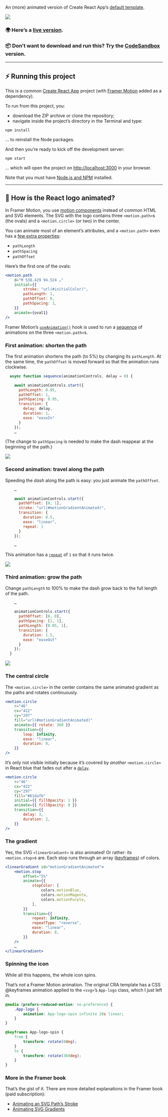 An (more) animated version of Create React App’s [default template](https://cra-default.netlify.app).

<img src="https://raw.githubusercontent.com/thijsm/public/master/CRA%20with%20Framer%20Motion.gif"/>

### 🌍 Here’s a [live version](https://csb-uwdyf.netlify.app/).

### 📦 Don’t want to download and run this? Try the [CodeSandbox](https://codesandbox.io/s/uwdyf?file=/src/Logo.jsx) version.

---

## ⚡️ Running this project

This is a common [Create React App](https://create-react-app.dev/) project (with [Framer Motion](https://www.framer.com/motion/) added as a dependency).

To run from this project, you:

-   download the ZIP archive or clone the repository;
-   navigate inside the project’s directory in the Terminal and type:

`npm install`

… to reinstall the Node packages.

And then you’re ready to kick off the development server:

`npm start`

… which will open the project on [http://localhost:3000](http://localhost:3000) in your browser.

Note that you must have [Node.js and NPM](https://nodejs.org/en/download/) installed.

---

## 🤔 How is the React logo animated?

In Framer Motion, you use [motion components](https://www.framer.com/api/motion/component/) instead of common HTML and SVG elements. The SVG with the logo contains three `<motion.path>`s (the ovals) and a `<motion.circle>` (or two) in the center.

You can animate most of an element’s attributes, and a `<motion.path>` even has a [few extra properties](https://www.framer.com/api/motion/component/#svg-path):

-   `pathLength`
-   `pathSpacing`
-   `pathOffset`

Here’s the first one of the ovals:

```jsx
<motion.path
    d="M 538.429 94.524 …"
    initial={{
        stroke: "url(#initialColor)",
        pathLength: 1,
        pathOffset: 0,
        pathSpacing: 1,
    }}
    animate={oval1}
/>
```

Framer Motion’s [`useAnimation()`](https://www.framer.com/api/motion/animation/#component-animation-controls) hook is used to run a [sequence](https://www.framer.com/api/motion/animation/#sequencing) of animations on the three `<motion.path>`s.

### First animation: shorten the path

The first animation shortens the path (to 5%) by changing its `pathLength`. At the same time, the `pathOffset` is moved forward so that the animation runs clockwise.

```jsx
  async function sequence(animationControls, delay = 0) {

    await animationControls.start({
      pathLength: 0.05,
      pathOffset: 1,
      pathSpacing: 0.95,
      transition: {
        delay: delay,
        duration: 1,
        ease: "easeIn"
      }
    });
    …
```

(The change to `pathSpacing` is needed to make the dash reappear at the beginning of the path.)

<img src="https://raw.githubusercontent.com/thijsm/public/master/CRA%201.gif"/>

### Second animation: travel along the path

Speeding the _dash_ along the path is easy: you just animate the `pathOffset`.

```jsx
    …

    await animationControls.start({
      pathOffset: [0, 1],
      stroke: "url(#motionGradientAnimated)",
      transition: {
        duration: 0.5,
        ease: "linear",
        repeat: 1
      }
    });

    …
```

This animation has a [`repeat`](https://www.framer.com/api/motion/types/#repeat.repeat) of `1` so that it runs twice.

<img src="https://raw.githubusercontent.com/thijsm/public/master/CRA%202.gif"/>

### Third animation: grow the path

Change `pathLength` to 100% to make the dash grow back to the full length of the path.

```jsx
    …

    animationControls.start({
      pathOffset: [0, 0],
      pathSpacing: [1, 1],
      pathLength: [0.05, 1],
      transition: {
        duration: 1.5,
        ease: "easeOut"
      }
    });
  }
```

<img src="https://raw.githubusercontent.com/thijsm/public/master/CRA%203.gif"/>

### The central circle

The `<motion.circle>` in the center contains the same animated gradient as the paths and rotates continuously.

```jsx
<motion.circle
    r="46"
    cx="422"
    cy="297"
    fill="url(#motionGradientAnimated)"
    animate={{ rotate: 360 }}
    transition={{
        loop: Infinity,
        ease: "linear",
        duration: 8,
    }}
/>
```

It’s only not visible initially because it’s covered by _another_ `<motion.circle>` in React blue that fades out after a [`delay`](https://www.framer.com/api/motion/types/#orchestration.delay).

```jsx
<motion.circle
    r="46"
    cx="422"
    cy="297"
    fill="#61dafb"
    initial={{ fillOpacity: 1 }}
    animate={{ fillOpacity: 0 }}
    transition={{
        delay: 3,
        duration: 2,
    }}
/>
```

### The gradient

Yes, the SVG `<linearGradient>` is also animated! Or rather: its `<motion.stop>`s are. Each stop runs through an array ([keyframes](https://www.framer.com/api/motion/examples/#keyframes)) of colors.

```jsx
<linearGradient id="motionGradientAnimated">
    <motion.stop
        offset="5%"
        animate={{
            stopColor: [
                colors.motionBlue,
                colors.motionMagenta,
                colors.motionPurple,
            ],
        }}
        transition={{
            repeat: Infinity,
            repeatType: "reverse",
            ease: "linear",
            duration: 8,
        }}
    />
    …
</linearGradient>
```

### Spinning the icon

While all this happens, the whole icon spins.

That’s _not_ a Framer Motion animation. The original CRA template has a CSS @keyframes animation applied to the `<svg>`’s `App-logo` class, which I just left in.

```css
@media (prefers-reduced-motion: no-preference) {
    .App-logo {
        animation: App-logo-spin infinite 20s linear;
    }
}

@keyframes App-logo-spin {
    from {
        transform: rotate(0deg);
    }
    to {
        transform: rotate(360deg);
    }
}
```

### More in the Framer book

That’s the gist of it. There are more detailed explanations in the Framer book (paid subscription):

-   [Animating an SVG Path’s Stroke](https://framerbook.com/x/framer-motion/svg-animations/animating-an-svg-paths-stroke/#motionized-cra-project)
-   [Animating SVG Gradients](https://framerbook.com/x/framer-motion/svg-animations/animating-svg-gradients/#animating-a-gradients-color-stops)
